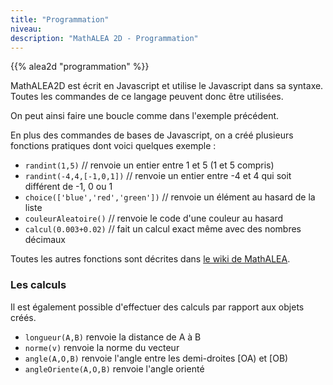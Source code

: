 ```yaml
---
title: "Programmation"
niveau:
description: "MathALEA 2D - Programmation"
---
```




{{% alea2d "programmation"  %}}

<div class="ui hidden divider"></div>
<div class="ui hidden divider"></div>

MathALEA2D est écrit en Javascript et utilise le Javascript dans sa syntaxe. Toutes les commandes de ce langage peuvent donc être utilisées.

On peut ainsi faire une boucle comme dans l'exemple précédent.

En plus des commandes de bases de Javascript, on a créé plusieurs fonctions pratiques dont voici quelques exemple : 

* `randint(1,5)` // renvoie un entier entre 1 et 5 (1 et 5 compris)
* `randint(-4,4,[-1,0,1])` // renvoie un entier entre -4 et 4 qui soit différent de -1, 0 ou 1
* `choice(['blue','red','green'])` // renvoie un élément au hasard de la liste 
* `couleurAleatoire()` // renvoie le code d'une couleur au hasard
* `calcul(0.003+0.02)` // fait un calcul exact même avec des nombres décimaux

Toutes les autres fonctions sont décrites dans [le wiki de MathALEA](https://github.com/remiangot/MathALEA/wiki/Mathalea_outils.js).

<h3 class="ui horizontal divider header">Les calculs</h3>

Il est également possible d'effectuer des calculs par rapport aux objets créés.

* `longueur(A,B)` renvoie la distance de A à B
* `norme(v)` renvoie la norme du vecteur
* `angle(A,O,B)` renvoie l'angle entre les demi-droites [OA) et [OB)
* `angleOriente(A,O,B)` renvoie l'angle orienté